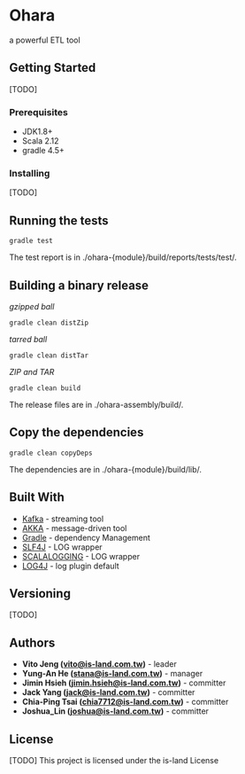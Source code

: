# Ohara

a powerful ETL tool

## Getting Started

[TODO]

### Prerequisites

* JDK1.8+
* Scala 2.12
* gradle 4.5+

### Installing

[TODO]

## Running the tests

```
gradle test
```
The test report is in ./ohara-{module}/build/reports/tests/test/.

## Building a binary release

*gzipped ball*

```
gradle clean distZip
```

*tarred ball*

```
gradle clean distTar
```

*ZIP and TAR*

```
gradle clean build
```

The release files are in ./ohara-assembly/build/.

## Copy the dependencies

```
gradle clean copyDeps
```
The dependencies are in ./ohara-{module}/build/lib/.

## Built With

* [Kafka](https://github.com/apache/kafka) - streaming tool
* [AKKA](https://akka.io/) - message-driven tool
* [Gradle](https://gradle.org) - dependency Management
* [SLF4J](https://www.slf4j.org/) - LOG wrapper
* [SCALALOGGING](https://github.com/typesafehub/scalalogging) - LOG wrapper
* [LOG4J](https://logging.apache.org/log4j/2.x/) - log plugin default

## Versioning

[TODO]

## Authors

* **Vito Jeng (vito@is-land.com.tw)** - leader
* **Yung-An He (stana@is-land.com.tw)** - manager
* **Jimin Hsieh (jimin.hsieh@is-land.com.tw)** - committer
* **Jack Yang (jack@is-land.com.tw)** - committer
* **Chia-Ping Tsai (chia7712@is-land.com.tw)** - committer
* **Joshua_Lin (joshua@is-land.com.tw)** - committer

## License

[TODO] This project is licensed under the is-land License

